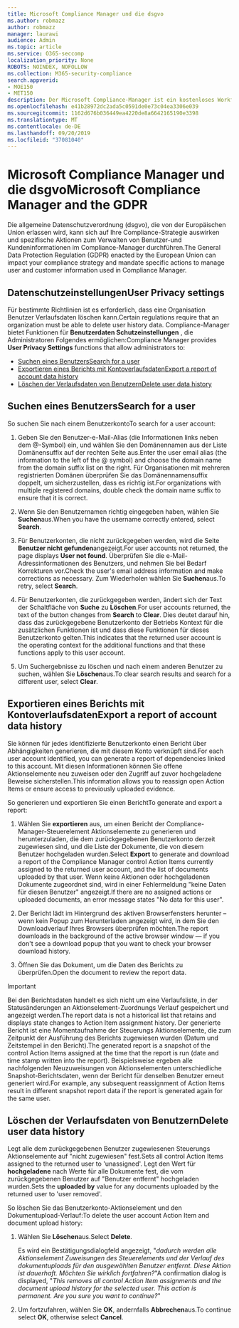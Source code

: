```yaml
---
title: Microsoft Compliance Manager und die dsgvo
ms.author: robmazz
author: robmazz
manager: laurawi
audience: Admin
ms.topic: article
ms.service: O365-seccomp
localization_priority: None
ROBOTS: NOINDEX, NOFOLLOW
ms.collection: M365-security-compliance
search.appverid:
- MOE150
- MET150
description: Der Microsoft Compliance-Manager ist ein kostenloses Workflow basiertes Risiko Bewertungstool im Microsoft-Dienst Vertrauensstellungs Portal. Mit dem Compliance-Manager können Sie behördliche Compliance-Aktivitäten im Zusammenhang mit Microsoft Cloud Services nachverfolgen, zuweisen und überprüfen.
ms.openlocfilehash: e41b28972dc2ada5c0591de0e73c04ea3306e039
ms.sourcegitcommit: 1162d676b036449ea4220de8a6642165190e3398
ms.translationtype: MT
ms.contentlocale: de-DE
ms.lasthandoff: 09/20/2019
ms.locfileid: "37081040"
---
```

# <a name="microsoft-compliance-manager-and-the-gdpr"></a><span data-ttu-id="68692-104">Microsoft Compliance Manager und die dsgvo</span><span class="sxs-lookup"><span data-stu-id="68692-104">Microsoft Compliance Manager and the GDPR</span></span>

<span data-ttu-id="68692-105">Die allgemeine Datenschutzverordnung (dsgvo), die von der Europäischen Union erlassen wird, kann sich auf Ihre Compliance-Strategie auswirken und spezifische Aktionen zum Verwalten von Benutzer-und Kundeninformationen im Compliance-Manager durchführen.</span><span class="sxs-lookup"><span data-stu-id="68692-105">The General Data Protection Regulation (GDPR) enacted by the European Union can impact your compliance strategy and mandate specific actions to manage user and customer information used in Compliance Manager.</span></span>

## <a name="user-privacy-settings"></a><span data-ttu-id="68692-106">Datenschutzeinstellungen</span><span class="sxs-lookup"><span data-stu-id="68692-106">User Privacy settings</span></span>

<span data-ttu-id="68692-107">Für bestimmte Richtlinien ist es erforderlich, dass eine Organisation Benutzer Verlaufsdaten löschen kann.</span><span class="sxs-lookup"><span data-stu-id="68692-107">Certain regulations require that an organization must be able to delete user history data.</span></span> <span data-ttu-id="68692-108">Compliance-Manager bietet Funktionen für **Benutzerdaten Schutzeinstellungen** , die Administratoren Folgendes ermöglichen:</span><span class="sxs-lookup"><span data-stu-id="68692-108">Compliance Manager provides **User Privacy Settings** functions that allow administrators to:</span></span>
  
- [<span data-ttu-id="68692-109">Suchen eines Benutzers</span><span class="sxs-lookup"><span data-stu-id="68692-109">Search for a user</span></span>](#search-for-a-user)
- [<span data-ttu-id="68692-110">Exportieren eines Berichts mit Kontoverlaufsdaten</span><span class="sxs-lookup"><span data-stu-id="68692-110">Export a report of account data history</span></span>](#export-a-report-of-account-data-history)
- [<span data-ttu-id="68692-111">Löschen der Verlaufsdaten von Benutzern</span><span class="sxs-lookup"><span data-stu-id="68692-111">Delete user data history</span></span>](#delete-user-data-history)
  
## <a name="search-for-a-user"></a><span data-ttu-id="68692-112">Suchen eines Benutzers</span><span class="sxs-lookup"><span data-stu-id="68692-112">Search for a user</span></span>

<span data-ttu-id="68692-113">So suchen Sie nach einem Benutzerkonto</span><span class="sxs-lookup"><span data-stu-id="68692-113">To search for a user account:</span></span>
  
1. <span data-ttu-id="68692-114">Geben Sie den Benutzer-e-Mail-Alias (die Informationen links neben dem @-Symbol) ein, und wählen Sie den Domänennamen aus der Liste Domänensuffix auf der rechten Seite aus.</span><span class="sxs-lookup"><span data-stu-id="68692-114">Enter the user email alias (the information to the left of the @ symbol) and choose the domain name from the  domain suffix list on the right.</span></span> <span data-ttu-id="68692-115">Für Organisationen mit mehreren registrierten Domänen überprüfen Sie das Domänennamensuffix doppelt, um sicherzustellen, dass es richtig ist.</span><span class="sxs-lookup"><span data-stu-id="68692-115">For organizations with multiple registered domains, double check the domain name suffix to ensure that it is correct.</span></span>

2. <span data-ttu-id="68692-116">Wenn Sie den Benutzernamen richtig eingegeben haben, wählen Sie **Suchen**aus.</span><span class="sxs-lookup"><span data-stu-id="68692-116">When you have the username correctly entered, select **Search**.</span></span>

3. <span data-ttu-id="68692-117">Für Benutzerkonten, die nicht zurückgegeben werden, wird die Seite **Benutzer nicht gefunden**angezeigt.</span><span class="sxs-lookup"><span data-stu-id="68692-117">For user accounts not returned, the page displays **User not found**.</span></span> <span data-ttu-id="68692-118">Überprüfen Sie die e-Mail-Adressinformationen des Benutzers, und nehmen Sie bei Bedarf Korrekturen vor.</span><span class="sxs-lookup"><span data-stu-id="68692-118">Check the user's email address information and make corrections as necessary.</span></span> <span data-ttu-id="68692-119">Zum Wiederholen wählen Sie **Suchen**aus.</span><span class="sxs-lookup"><span data-stu-id="68692-119">To retry, select **Search**.</span></span>

4. <span data-ttu-id="68692-120">Für Benutzerkonten, die zurückgegeben werden, ändert sich der Text der Schaltfläche von **Suche** zu **Löschen**.</span><span class="sxs-lookup"><span data-stu-id="68692-120">For user accounts returned, the text of the button changes from **Search** to **Clear**.</span></span> <span data-ttu-id="68692-121">Dies deutet darauf hin, dass das zurückgegebene Benutzerkonto der Betriebs Kontext für die zusätzlichen Funktionen ist und dass diese Funktionen für dieses Benutzerkonto gelten.</span><span class="sxs-lookup"><span data-stu-id="68692-121">This indicates that the returned user account is the operating context for the additional functions and that these functions apply to this user account.</span></span>

5. <span data-ttu-id="68692-122">Um Suchergebnisse zu löschen und nach einem anderen Benutzer zu suchen, wählen Sie **Löschen**aus.</span><span class="sxs-lookup"><span data-stu-id="68692-122">To clear search results and search for a different user, select **Clear**.</span></span>

## <a name="export-a-report-of-account-data-history"></a><span data-ttu-id="68692-123">Exportieren eines Berichts mit Kontoverlaufsdaten</span><span class="sxs-lookup"><span data-stu-id="68692-123">Export a report of account data history</span></span>

<span data-ttu-id="68692-124">Sie können für jedes identifizierte Benutzerkonto einen Bericht über Abhängigkeiten generieren, die mit diesem Konto verknüpft sind.</span><span class="sxs-lookup"><span data-stu-id="68692-124">For each user account identified, you can generate a report of dependencies linked to this account.</span></span> <span data-ttu-id="68692-125">Mit diesen Informationen können Sie offene Aktionselemente neu zuweisen oder den Zugriff auf zuvor hochgeladene Beweise sicherstellen.</span><span class="sxs-lookup"><span data-stu-id="68692-125">This information allows you to reassign open Action Items or ensure access to previously uploaded evidence.</span></span>
  
 <span data-ttu-id="68692-126">So generieren und exportieren Sie einen Bericht</span><span class="sxs-lookup"><span data-stu-id="68692-126">To generate and export a report:</span></span>
  
1. <span data-ttu-id="68692-127">Wählen Sie **exportieren** aus, um einen Bericht der Compliance-Manager-Steuerelement Aktionselemente zu generieren und herunterzuladen, die dem zurückgegebenen Benutzerkonto derzeit zugewiesen sind, und die Liste der Dokumente, die von diesem Benutzer hochgeladen wurden.</span><span class="sxs-lookup"><span data-stu-id="68692-127">Select **Export** to generate and download a report of the Compliance Manager control Action Items currently assigned to the returned user account, and the list of documents uploaded by that user.</span></span> <span data-ttu-id="68692-128">Wenn keine Aktionen oder hochgeladenen Dokumente zugeordnet sind, wird in einer Fehlermeldung "keine Daten für diesen Benutzer" angezeigt.</span><span class="sxs-lookup"><span data-stu-id="68692-128">If there are no assigned actions or uploaded documents, an error message states "No data for this user".</span></span>

2. <span data-ttu-id="68692-129">Der Bericht lädt im Hintergrund des aktiven Browserfensters herunter – wenn kein Popup zum Herunterladen angezeigt wird, in dem Sie den Downloadverlauf Ihres Browsers überprüfen möchten.</span><span class="sxs-lookup"><span data-stu-id="68692-129">The report downloads in the background of the active browser window — if you don't see a download popup that you want to check your browser download history.</span></span>

3. <span data-ttu-id="68692-130">Öffnen Sie das Dokument, um die Daten des Berichts zu überprüfen.</span><span class="sxs-lookup"><span data-stu-id="68692-130">Open the document to review the report data.</span></span>

> [!IMPORTANT]
> <span data-ttu-id="68692-131">Bei den Berichtsdaten handelt es sich nicht um eine Verlaufsliste, in der Statusänderungen an Aktionselement-Zuordnungs Verlauf gespeichert und angezeigt werden.</span><span class="sxs-lookup"><span data-stu-id="68692-131">The report data is not a historical list that retains and displays state changes to Action Item assignment history.</span></span> <span data-ttu-id="68692-132">Der generierte Bericht ist eine Momentaufnahme der Steuerungs Aktionselemente, die zum Zeitpunkt der Ausführung des Berichts zugewiesen wurden (Datum und Zeitstempel in den Bericht).</span><span class="sxs-lookup"><span data-stu-id="68692-132">The generated report is a snapshot of the control Action Items assigned at the time that the report is run (date and time stamp written into the report).</span></span> <span data-ttu-id="68692-133">Beispielsweise ergeben alle nachfolgenden Neuzuweisungen von Aktionselementen unterschiedliche Snapshot-Berichtsdaten, wenn der Bericht für denselben Benutzer erneut generiert wird.</span><span class="sxs-lookup"><span data-stu-id="68692-133">For example, any subsequent reassignment of Action Items result in different snapshot report data if the report is generated again for the same user.</span></span>
  
## <a name="delete-user-data-history"></a><span data-ttu-id="68692-134">Löschen der Verlaufsdaten von Benutzern</span><span class="sxs-lookup"><span data-stu-id="68692-134">Delete user data history</span></span>

<span data-ttu-id="68692-135">Legt alle dem zurückgegebenen Benutzer zugewiesenen Steuerungs Aktionselemente auf "nicht zugewiesen" fest.</span><span class="sxs-lookup"><span data-stu-id="68692-135">Sets all control Action Items assigned to the returned user to 'unassigned'.</span></span> <span data-ttu-id="68692-136">Legt den Wert für **hochgeladene** nach Werte für alle Dokumente fest, die vom zurückgegebenen Benutzer auf "Benutzer entfernt" hochgeladen wurden.</span><span class="sxs-lookup"><span data-stu-id="68692-136">Sets the **uploaded by** value for any documents uploaded by the returned user to 'user removed'.</span></span>
  
<span data-ttu-id="68692-137">So löschen Sie das Benutzerkonto-Aktionselement und den Dokumentupload-Verlauf:</span><span class="sxs-lookup"><span data-stu-id="68692-137">To delete the user account Action Item and document upload history:</span></span>
  
1. <span data-ttu-id="68692-138">Wählen Sie **Löschen**aus.</span><span class="sxs-lookup"><span data-stu-id="68692-138">Select **Delete**.</span></span>

    <span data-ttu-id="68692-139">Es wird ein Bestätigungsdialogfeld angezeigt, "*dadurch werden alle Aktionselement Zuweisungen des Steuerelements und der Verlauf des dokumentuploads für den ausgewählten Benutzer entfernt. Diese Aktion ist dauerhaft. Möchten Sie wirklich fortfahren?*"</span><span class="sxs-lookup"><span data-stu-id="68692-139">A confirmation dialog is displayed, "*This removes all control Action Item assignments and the document upload history for the selected user. This action is permanent. Are you sure you want to continue?*"</span></span>

2. <span data-ttu-id="68692-140">Um fortzufahren, wählen Sie **OK**, andernfalls **Abbrechen**aus.</span><span class="sxs-lookup"><span data-stu-id="68692-140">To continue select **OK**, otherwise select **Cancel**.</span></span>
